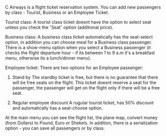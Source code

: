 C Airways is a flight ticket reservation system. 
You can add new passengers by class - Tourist, Business or an Employee Ticket.

Tourist class:
A tourist class ticket doesnt have the option to select seat unless you check the ׳Seat׳ option (additional price).

Business class:
A business class ticket automatically has the seat-select option, in addition you can choose meal for a Business class passenger.
There is a show-menu option when you select a Business passenger (it checks the flight departure hour - if its between 1 to 9 a.m it's a breakfast menu, 
otherwise its a lunch/dinner menu).

Employee ticket:
There are two options for an Employee passenger:
1. Stand by
The standby ticket is free, but there is no guarantee that there will be free seats on the flight.
This ticket doesnt reserve a seat for the passenger, the passenger will get on the flight only if there will be a free seat.

2. Regular employee discount
A rugular tourist ticket, has 50% discount and automatically has a seat-choose option.

At the main menu you can see the flight list, the plane map, convert money (from Dollars) to Pound, Euro or Shekels.
In addition,  there is a serialization option - you can save all passengers or by class.
